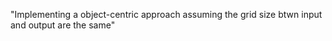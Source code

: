 "Implementing a object-centric approach assuming the grid size btwn input and output are the same" 
